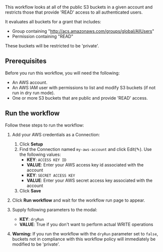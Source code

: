 This workflow looks at all of the public S3 buckets in a given account and restricts those that provide 'READ' access to all authenticated users. 

It evaluates all buckets for a grant that includes:
- Group containing "http://acs.amazonaws.com/groups/global/AllUsers"  
- Permission containing "READ" 

These buckets will be restricted to be 'private'. 

## Prerequisites

Before you run this workflow, you will need the following:
- An AWS account.
- An AWS IAM user with permissions to list and modify S3 buckets (if not
  run in dry run mode).
- One or more S3 buckets that are public and provide 'READ' access.

## Run the workflow

Follow these steps to run the workflow:
1. Add your AWS credentials as a Connection:
   1. Click **Setup** 
   2. Find the Connection named `my-aws-account` and click Edit(✎). Use the following values:
      - **KEY**: `ACCESS KEY ID`
      - **VALUE**: Enter your AWS access key id associated with the account
      - **KEY**: `SECRET ACCESS KEY`
      - **VALUE**: Enter your AWS secret access key associated with the account
   3. Click **Save**
      
2. Click **Run workflow** and wait for the workflow run page to appear.
3. Supply following parameters to the modal:
   - **KEY**: `dryRun`
   - **VALUE**: True if you don't want to perform actual WRITE operations

4. **Warning:** If you run the workflow with the `dryRun` parameter set to
   `false`, buckets not in compliance with this workflow policy will
   immediately be modified to be 'private'.
